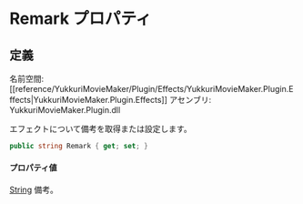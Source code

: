 # Remark プロパティ

## 定義

名前空間: [[reference/YukkuriMovieMaker/Plugin/Effects/YukkuriMovieMaker.Plugin.Effects|YukkuriMovieMaker.Plugin.Effects]]
アセンブリ: YukkuriMovieMaker.Plugin.dll

エフェクトについて備考を取得または設定します。

```csharp
public string Remark { get; set; }
```

#### プロパティ値
[String](https://learn.microsoft.com/ja-jp/dotnet/api/system.string)
備考。